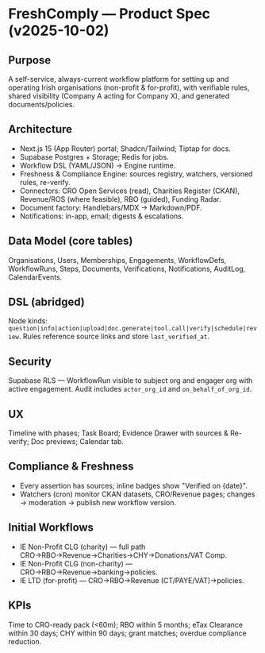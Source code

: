 # FreshComply — Product Spec (v2025-10-02)

## Purpose
A self-service, always-current workflow platform for setting up and operating Irish organisations (non-profit & for-profit), with verifiable rules, shared visibility (Company A acting for Company X), and generated documents/policies.

## Architecture
- Next.js 15 (App Router) portal; Shadcn/Tailwind; Tiptap for docs.
- Supabase Postgres + Storage; Redis for jobs.
- Workflow DSL (YAML/JSON) → Engine runtime.
- Freshness & Compliance Engine: sources registry, watchers, versioned rules, re-verify.
- Connectors: CRO Open Services (read), Charities Register (CKAN), Revenue/ROS (where feasible), RBO (guided), Funding Radar.
- Document factory: Handlebars/MDX → Markdown/PDF.
- Notifications: in-app, email; digests & escalations.

## Data Model (core tables)
Organisations, Users, Memberships, Engagements, WorkflowDefs, WorkflowRuns, Steps, Documents, Verifications, Notifications, AuditLog, CalendarEvents.

## DSL (abridged)
Node kinds: `question|info|action|upload|doc.generate|tool.call|verify|schedule|review`.
Rules reference source links and store `last_verified_at`.

## Security
Supabase RLS — WorkflowRun visible to subject org and engager org with active engagement. Audit includes `actor_org_id` and `on_behalf_of_org_id`.

## UX
Timeline with phases; Task Board; Evidence Drawer with sources & Re-verify; Doc previews; Calendar tab.

## Compliance & Freshness
- Every assertion has sources; inline badges show "Verified on {date}".
- Watchers (cron) monitor CKAN datasets, CRO/Revenue pages; changes → moderation → publish new workflow version.

## Initial Workflows
- IE Non-Profit CLG (charity) — full path CRO→RBO→Revenue→Charities→CHY→Donations/VAT Comp.
- IE Non-Profit CLG (non-charity) — CRO→RBO→Revenue→banking→policies.
- IE LTD (for-profit) — CRO→RBO→Revenue (CT/PAYE/VAT)→policies.

## KPIs
Time to CRO-ready pack (<60m); RBO within 5 months; eTax Clearance within 30 days; CHY within 90 days; grant matches; overdue compliance reduction.
